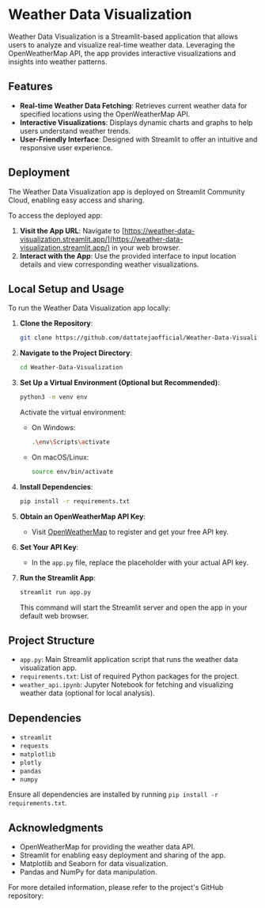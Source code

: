 # Weather Data Visualization

Weather Data Visualization is a Streamlit-based application that allows users to analyze and visualize real-time weather data. Leveraging the OpenWeatherMap API, the app provides interactive visualizations and insights into weather patterns.

## Features

- **Real-time Weather Data Fetching**: Retrieves current weather data for specified locations using the OpenWeatherMap API.
- **Interactive Visualizations**: Displays dynamic charts and graphs to help users understand weather trends.
- **User-Friendly Interface**: Designed with Streamlit to offer an intuitive and responsive user experience.

## Deployment

The Weather Data Visualization app is deployed on Streamlit Community Cloud, enabling easy access and sharing.

To access the deployed app:

1. **Visit the App URL**: Navigate to [https://weather-data-visualization.streamlit.app/](https://weather-data-visualization.streamlit.app/) in your web browser.
2. **Interact with the App**: Use the provided interface to input location details and view corresponding weather visualizations.

## Local Setup and Usage

To run the Weather Data Visualization app locally:

1. **Clone the Repository**:

   ```bash
   git clone https://github.com/dattatejaofficial/Weather-Data-Visualization.git
   ```

2. **Navigate to the Project Directory**:

   ```bash
   cd Weather-Data-Visualization
   ```

3. **Set Up a Virtual Environment (Optional but Recommended)**:

   ```bash
   python3 -m venv env
   ```

   Activate the virtual environment:

   - On Windows:
     ```bash
     .\env\Scripts\activate
     ```
   - On macOS/Linux:
     ```bash
     source env/bin/activate
     ```

4. **Install Dependencies**:

   ```bash
   pip install -r requirements.txt
   ```

5. **Obtain an OpenWeatherMap API Key**:

   - Visit [OpenWeatherMap](https://openweathermap.org/api) to register and get your free API key.

6. **Set Your API Key**:

   - In the `app.py` file, replace the placeholder with your actual API key.

7. **Run the Streamlit App**:

   ```bash
   streamlit run app.py
   ```

   This command will start the Streamlit server and open the app in your default web browser.

## Project Structure

- `app.py`: Main Streamlit application script that runs the weather data visualization app.
- `requirements.txt`: List of required Python packages for the project.
- `weather_api.ipynb`: Jupyter Notebook for fetching and visualizing weather data (optional for local analysis).

## Dependencies

- `streamlit`
- `requests`
- `matplotlib`
- `plotly`
- `pandas`
- `numpy`

Ensure all dependencies are installed by running `pip install -r requirements.txt`.

## Acknowledgments

- OpenWeatherMap for providing the weather data API.
- Streamlit for enabling easy deployment and sharing of the app.
- Matplotlib and Seaborn for data visualization.
- Pandas and NumPy for data manipulation.

For more detailed information, please refer to the project's GitHub repository: 
